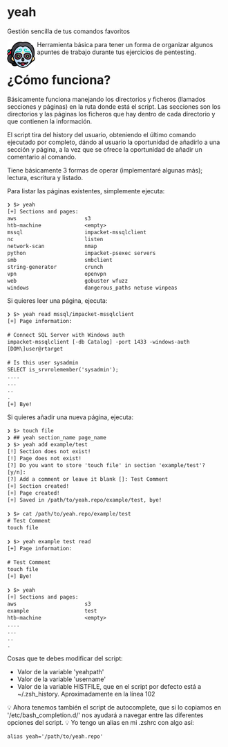 # yeah
Gestión sencilla de tus comandos favoritos

<p align="center">
  <img src="images/avatar.png" alt="Yeah Logo" width="64"
	style="margin-right: 5px; float:left;" />
</p>

Herramienta básica para tener un forma de organizar algunos apuntes de trabajo durante tus ejercicios de pentesting.

¿Cómo funciona?
=
Básicamente funciona manejando los directorios y ficheros (llamados secciones y páginas) en la ruta donde está el script. Las secciones son los directorios y las páginas los ficheros que hay dentro de cada directorio y que contienen la información.

El script tira del history del usuario, obteniendo el último comando ejecutado por completo, dándo al usuario la oportunidad de añadirlo a una sección y página, a la vez que se ofrece la oportunidad de añadir un comentario al comando.

Tiene básicamente 3 formas de operar (implementaré algunas más); lectura, escritura y listado.

Para listar las páginas existentes, simplemente ejecuta:
```bash=
❯ $> yeah
[+] Sections and pages:
aws                      s3
htb-machine              <empty>
mssql                    impacket-mssqlclient
nc                       listen
network-scan             nmap
python                   impacket-psexec servers
smb                      smbclient
string-generator         crunch
vpn                      openvpn
web                      gobuster wfuzz
windows                  dangerous_paths netuse winpeas
```

Si quieres leer una página, ejecuta:
```bash=
❯ $> yeah read mssql/impacket-mssqlclient
[+] Page information:

# Connect SQL Server with Windows auth
impacket-mssqlclient [-db Catalog] -port 1433 -windows-auth [DOM\]user@rtarget

# Is this user sysadmin
SELECT is_srvrolemember('sysadmin');
....
...
..
.
[+] Bye!
```

Si quieres añadir una nueva página, ejecuta:
```bash=
❯ $> touch file
❯ ## yeah section_name page_name
❯ $> yeah add example/test
[!] Section does not exist!
[!] Page does not exist!
[?] Do you want to store 'touch file' in section 'example/test'? [y/n]: 
[?] Add a comment or leave it blank []: Test Comment
[+] Section created!
[+] Page created!
[+] Saved in /path/to/yeah.repo/example/test, bye!

❯ $> cat /path/to/yeah.repo/example/test
# Test Comment
touch file

❯ $> yeah example test read
[+] Page information:

# Test Comment
touch file
[+] Bye!

❯ $> yeah
[+] Sections and pages:
aws                      s3
example                  test
htb-machine              <empty>
....
...
..
.
```

Cosas que te debes modificar del script:
* Valor de la variable 'yeahpath'
* Valor de la variable 'username'
* Valor de la variable HISTFILE, que en el script por defecto está a ~/.zsh_history. Aproximadamente en la línea 102

💡 Ahora tenemos también el script de autocomplete, que si lo copiamos en '/etc/bash_completion.d/' nos ayudará a navegar entre las diferentes opciones del script.
💡 Yo tengo un alias en mi .zshrc con algo así:
```bash=
alias yeah='/path/to/yeah.repo'
```
